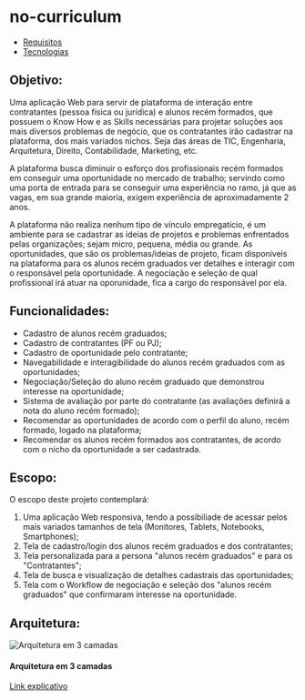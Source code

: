 # no-curriculum

* [Requisitos](requisitos.md)
* [Tecnologias](tecnologias.md)

## Objetivo:

Uma aplicação Web para servir de plataforma de interação entre contratantes (pessoa física ou jurídica) e alunos recém formados, que possuem o Know How e as Skills necessárias para projetar soluções aos mais diversos problemas de negócio, que os contratantes irão cadastrar na plataforma, dos mais variados nichos. Seja das áreas de TIC, Engenharia, Arquitetura, Direito, Contabilidade, Marketing, etc.

A plataforma busca diminuir o esforço dos profissionais recém formados em conseguir uma oportunidade no mercado de trabalho; servindo como uma porta de entrada para se conseguir uma experiência no ramo, já que as vagas, em sua grande maioria, exigem experiência de aproximadamente 2 anos.

A plataforma não realiza nenhum tipo de vínculo empregatício, é um ambiente para se cadastrar as ideias de projetos e problemas enfrentados pelas organizações; sejam micro, pequena, média ou grande. As oportunidades, que são os problemas/ideias de projeto, ficam disponiveis na plataforma para os alunos recém graduados ver detalhes e interagir com o responsável pela oportunidade. A negociação e seleção de qual profissional irá atuar na oporunidade, fica a cargo do responsável por ela.

## Funcionalidades:
* Cadastro de alunos recém graduados;
* Cadastro de contratantes (PF ou PJ);
* Cadastro de oportunidade pelo contratante;
* Navegabilidade e interagibilidade do alunos recém graduados com as oportunidades;
* Negociação/Seleção do aluno recém graduado que demonstrou interesse na oportunidade;
* Sistema de avaliação por parte do contratante (as avaliações definirá a nota do aluno recém formado);
* Recomendar as oportunidades de acordo com o perfil do aluno, recém formado, logado na plataforma;
* Recomendar os alunos recém formados aos contratantes, de acordo com o nicho da oportunidade a ser cadastrada.

## Escopo:

O escopo deste projeto contemplará:

1. Uma aplicação Web responsiva, tendo a possibiliade de acessar pelos mais variados tamanhos de tela (Monitores, Tablets, Notebooks, Smartphones);
2. Tela de cadastro/login dos alunos recém graduados e dos contratantes;
3. Tela personalizada para a persona "alunos recém graduados" e para os "Contratantes";
4. Tela de busca e visualização de detalhes cadastrais das oportunidades;
5. Tela com o Workflow de negociação e seleção dos "alunos recém graduados" que confirmaram interesse na oportunidade.

## Arquitetura:
![Arquitetura em 3 camadas](https://github.com/DFS-UFG-2023-1/docs/assets/56901485/f000fca4-d0e5-4ab3-b454-22fe057fb687)
#### Arquitetura em 3 camadas
[Link explicativo](https://felipelucioquirino.wordpress.com/2012/07/20/arquitetura-de-software-arquitetura-em-camadas/)
